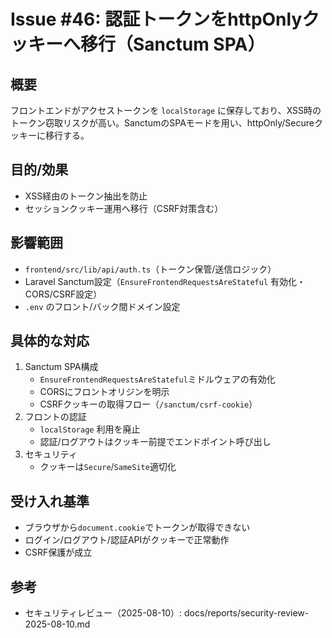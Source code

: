 # Issue #46: 認証トークンをhttpOnlyクッキーへ移行（Sanctum SPA）

## 概要
フロントエンドがアクセストークンを `localStorage` に保存しており、XSS時のトークン窃取リスクが高い。SanctumのSPAモードを用い、httpOnly/Secureクッキーに移行する。

## 目的/効果
- XSS経由のトークン抽出を防止
- セッションクッキー運用へ移行（CSRF対策含む）

## 影響範囲
- `frontend/src/lib/api/auth.ts`（トークン保管/送信ロジック）
- Laravel Sanctum設定（`EnsureFrontendRequestsAreStateful` 有効化・CORS/CSRF設定）
- `.env` のフロント/バック間ドメイン設定

## 具体的な対応
1. Sanctum SPA構成
   - `EnsureFrontendRequestsAreStateful`ミドルウェアの有効化
   - CORSにフロントオリジンを明示
   - CSRFクッキーの取得フロー（`/sanctum/csrf-cookie`）
2. フロントの認証
   - `localStorage` 利用を廃止
   - 認証/ログアウトはクッキー前提でエンドポイント呼び出し
3. セキュリティ
   - クッキーは`Secure`/`SameSite`適切化

## 受け入れ基準
- ブラウザから`document.cookie`でトークンが取得できない
- ログイン/ログアウト/認証APIがクッキーで正常動作
- CSRF保護が成立

## 参考
- セキュリティレビュー（2025-08-10）: docs/reports/security-review-2025-08-10.md
